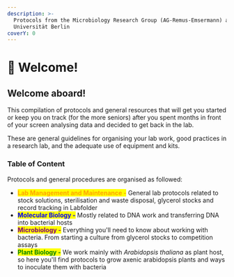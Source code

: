 ```yaml
---
description: >-
  Protocols from the Microbiology Research Group (AG-Remus-Emsermann) at Freie
  Universität Berlin
coverY: 0
---
```


# 🔬 Welcome!

## Welcome aboard!

This compilation of protocols and general resources that will get you started or keep you on track (for the more seniors) after you spent months in front of your screen analysing data and decided to get back in the lab.

These are general guidelines for organising your lab work, good practices in a research lab, and the adequate use of equipment and kits.

### Table of Content

Protocols and general procedures are organised as followed:

* <mark style="color:orange;">**Lab Management and Maintenance -**</mark> General lab protocols related to stock solutions, sterilisation and waste disposal, glycerol stocks and record tracking in Labfolder&#x20;
* <mark style="color:blue;">**Molecular Biology -**</mark> Mostly related to DNA work and transferring DNA into bacterial hosts
* <mark style="color:purple;">**Microbiology -**</mark> Everything you'll need to know about working with bacteria. From starting a culture from glycerol stocks to competition assays
* <mark style="color:green;">**Plant Biology -**</mark> We work mainly with _Arabidopsis thaliana_ as plant host, so here you'll find protocols to grow axenic arabidopsis plants and ways to inoculate them with bacteria
